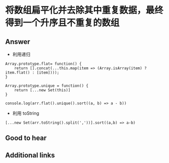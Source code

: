 # 将数组扁平化并去除其中重复数据，最终得到一个升序且不重复的数组

## Answer

* 利用递归

```es6
Array.prototype.flat= function() {
    return [].concat(...this.map(item => (Array.isArray(item) ? item.flat() : [item])));
}

Array.prototype.unique = function() {
    return [...new Set(this)]
}

console.log(arr.flat().unique().sort((a, b) => a - b))
```

* 利用 toString

```es6
[...new Set(arr.toString().split(','))].sort((a,b) => a-b)
```

## Good to hear

## Additional links

<!-- tags: (javascript) -->

<!-- expertise: (0) -->
